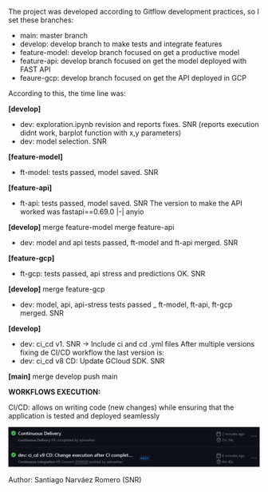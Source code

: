 The project was developed according to Gitflow development practices, so I set these branches:

- main: master branch
- develop: develop branch to make tests and integrate features
- feature-model: develop branch focused on get a productive model
- feature-api: develop branch focused on get the model deployed with FAST API
- feaure-gcp: develop branch focused on get the API deployed in GCP

According to this, the time line was:

**[develop]**

- dev: exploration.ipynb revision and reports fixes. SNR (reports execution didnt work, barplot function with x,y parameters)
- dev: model selection. SNR

**[feature-model]**

- ft-model: tests passed, model saved. SNR

**[feature-api]**

- ft-api: tests passed, model saved. SNR
  The version to make the API worked was fastapi==0.69.0 |-| anyio

**[develop]**
merge feature-model
merge feature-api

- dev: model and api tests passed, ft-model and ft-api merged. SNR

**[feature-gcp]**

- ft-gcp: tests passed, api stress and predictions OK. SNR

**[develop]**
merge feature-gcp

- dev: model, api, api-stress tests passed \_ ft-model, ft-api, ft-gcp merged. SNR

**[develop]**

- dev: ci_cd v1. SNR -> Include ci and cd .yml files
  After multiple versions fixing de CI/CD workflow the last version is:
- dev: ci_cd v8 CD: Update GCloud SDK. SNR

**[main]**
merge develop
push main

**WORKFLOWS EXECUTION:**

CI/CD: allows on writing code (new changes) while ensuring that the application is tested and deployed seamlessly

![workflow_execution_ok](workflow_run_ok.png)

Author: Santiago Narváez Romero (SNR)
